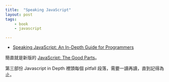 ```yaml
---
title:  "Speaking JavaScript"
layout: post
tags:
    - book
    - javascript

---
```


* [Speaking JavaScript: An In-Depth Guide for Programmers](http://speakingjs.com/)

簡直就是新版的 [JavaScript: The Good Parts](http://shop.oreilly.com/product/9780596517748.do)。

第三部份 Javascript in Depth 裡頭每個 pitfall 段落，需要一讀再讀，直到記得為止。
